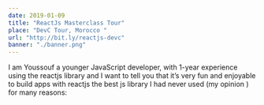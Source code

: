 ```yaml
---
date: 2019-01-09
title: "ReactJs Masterclass Tour"
place: "DevC Tour, Morocco "
url: "http://bit.ly/reactjs-devc"
banner: "./banner.png"
---
```


I am Youssouf a younger JavaScript developer, with 1-year experience using the reactjs library and I want to tell you that it’s very fun and enjoyable to build apps with reactjs the best js library I had never used (my opinion ) for many reasons:
